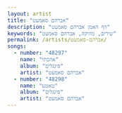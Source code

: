 ```yaml
---
layout: artist
title: "אברהם סאמעט"
description: "דף האמן אברהם סאמעט"
keywords: "שירים, מוזיקה, אברהם סאמעט"
permalink: /artists/אברהם-סאמעט/
songs:
  - number: "48297"
    name: "אהבתי"
    album: "סינגלים"
    artist: "אברהם סאמעט"
  - number: "48298"
    name: "טאטע"
    album: "סינגלים"
    artist: "אברהם סאמעט"
---
```


